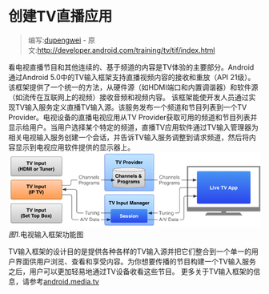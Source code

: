 # 创建TV直播应用

> 编写:[dupengwei](https://github.com/dupengwei) - 原文:http://developer.android.com/training/tv/tif/index.html

看电视直播节目和其他连续的、基于频道的内容是TV体验的主要部分。Android 通过Android 5.0中的TV输入框架支持直播视频内容的接收和重放（API 21级）。该框架提供了一个统一的方法，从硬件源（如HDMI端口和内置调谐器）和软件源（如流传在互联网上的视频）接收音频和视频内容。
该框架能使开发人员通过实现TV输入服务定义直播TV输入源。该服务发布一个频道和节目列表到一个TV Provider。电视设备的直播电视应用从TV Provider获取可用的频道和节目列表并显示给用户。当用户选择某个特定的频道，直播TV应用软件通过TV输入管理器为相关电视输入服务创建一个会话，并告诉TV输入服务调整到请求频道，然后将内容显示到电视应用软件提供的显示器上。
![tv-tif-overview](tv-tif-overview.png)
*图1*.电视输入框架功能图

TV输入框架的设计目的是提供各种各样的TV输入源并把它们整合到一个单一的用户界面供用户浏览、查看和享受内容。为你想要传播的节目构建一个TV输入服务之后，用户可以更加轻易地通过TV设备收看这些节目。
更多关于TV输入框架的信息，请参考[android.media.tv](http://developer.android.com/reference/android/media/tv/package-summary.html)


